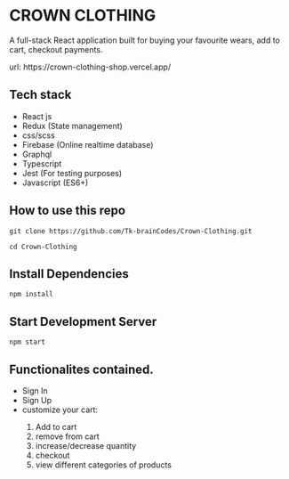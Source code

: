 <h1> CROWN CLOTHING </h2>
<p>A full-stack React application built for buying your favourite wears, add to cart, checkout payments.</p>
<p>url: https://crown-clothing-shop.vercel.app/</p>


## Tech stack

<ul>
  <li>React js</li>
  <li>Redux (State management)</li>
  <li>css/scss</li>
  <li>Firebase (Online realtime database)</li>
  <li>Graphql</li>
  <li>Typescript</li>
  <li>Jest (For testing purposes)</li>
  <li>Javascript (ES6+)</li>
</ul>


 ## How to use this repo
 ```
git clone https://github.com/Tk-brainCodes/Crown-Clothing.git
```

```
cd Crown-Clothing
```
## Install Dependencies
```
npm install
```
## Start Development Server
```
npm start
```


<h2> Functionalites contained.</h2>

<ul>
  <li>Sign In </li>
  <li>Sign Up</li>
  <li> customize your cart: </li>
  <ol>
   <li>Add to cart</li> 
  <li>remove from cart </li>
  <li>increase/decrease quantity </li>
  <li>checkout </li>
  <li>view different categories of products</li>
  </ol>
 </ul>
